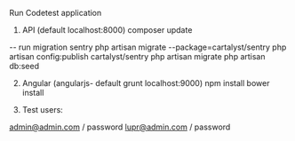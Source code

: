 
Run  Codetest application


1. API (default localhost:8000)
composer update


-- run migration sentry
php artisan migrate --package=cartalyst/sentry
php artisan config:publish cartalyst/sentry
php artisan  migrate
php artisan db:seed




2. Angular (angularjs- default grunt localhost:9000)
npm install
bower install


3. Test users:

admin@admin.com / password
lupr@admin.com / password


